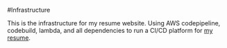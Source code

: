 #Infrastructure

This is the infrastructure for my resume website. Using AWS codepipeline, codebuild, lambda, and all dependencies to run a CI/CD platform for [my resume](https://github.com/aliciousness/resume).
